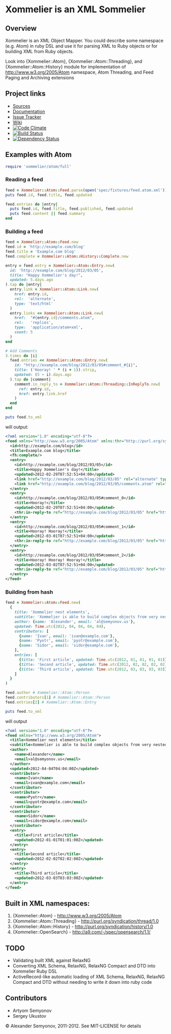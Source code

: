 # Xommelier is an XML Sommelier

## Overview

Xommelier is an XML Object Mapper. You could describe some namespace (e.g. Atom) in ruby DSL and use it for parsing XML to Ruby objects or for building XML from Ruby objects.

Look into {Xommelier::Atom}, {Xommelier::Atom::Threading}, and {Xommelier::Atom::History} module for implementation of http://www.w3.org/2005/Atom namespace, Atom Threading, and Feed Paging and Archiving extensions

## Project links

* [Sources](https://github.com/alsemyonov/xommelier)
* [Documentation](http://rubydoc.info/gems/xommelier)
* [Issue Tracker](https://github.com/alsemyonov/xommelier/issues)
* [Wiki](https://github.com/alsemyonov/xommelier/wiki)
* [![Code Climate](https://codeclimate.com/github/alsemyonov/xommelier.png)](https://codeclimate.com/github/alsemyonov/xommelier)
* [![Build Status](https://travis-ci.org/alsemyonov/xommelier.png?branch=master)](http://travis-ci.org/alsemyonov/xommelier)
* [![Dependency Status](https://gemnasium.com/alsemyonov/xommelier.png)](https://gemnasium.com/alsemyonov/xommelier)

## Examples with Atom

```ruby
require 'xommelier/atom/full'
```

### Reading a feed

```ruby
feed = Xommelier::Atom::Feed.parse(open('spec/fixtures/feed.atom.xml'))
puts feed.id, feed.title, feed.updated

feed.entries do |entry|
  puts feed.id, feed.title, feed.published, feed.updated
  puts feed.content || feed.summary
end
```

### Building a feed

```ruby
feed = Xommelier::Atom::Feed.new
feed.id = 'http://example.com/blog'
feed.title = 'Example.com blog'
feed.complete = Xommelier::Atom::History::Complete.new

entry = feed.entry = Xommelier::Atom::Entry.new(
  id: 'http://example.com/blog/2012/03/05',
  title: "Happy Xommelier's day!",
  updated: 5.days.ago
).tap do |entry|
  entry.link = Xommelier::Atom::Link.new(
    href: entry.id,
    rel:  'alternate',
    type: 'text/html'
  )
  entry.links << Xommelier::Atom::Link.new(
    href:  "#{entry.id}/comments.atom",
    rel:   'replies',
    type:  'application/atom+xml',
    count: 5
  )
end

# Add Comments
3.times do |i|
  feed.entries << Xommelier::Atom::Entry.new(
    id: "http://example.com/blog/2012/03/05#comment_#{i}",
    title: ('Hooray! ' * (i + 1)).strip,
    updated: (5 - i).days.ago
  ).tap do |comment|
    comment.in_reply_to = Xommelier::Atom::Threading::InReplyTo.new(
      ref: entry.id,
      href: entry.link.href
    )
  end
end

puts feed.to_xml
```

will output:

```xml
<?xml version="1.0" encoding="utf-8"?>
<feed xmlns="http://www.w3.org/2005/Atom" xmlns:thr="http://purl.org/syndication/thread/1.0" xmlns:fh="http://purl.org/syndication/history/1.0">
  <id>http://example.com/blog</id>
  <title>Example.com blog</title>
  <fh:complete/>
  <entry>
    <id>http://example.com/blog/2012/03/05</id>
    <title>Happy Xommelier's day!</title>
    <updated>2012-02-29T07:52:51+04:00</updated>
    <link href="http://example.com/blog/2012/03/05" rel="alternate" type="text/html"/>
    <link href="http://example.com/blog/2012/03/05/comments.atom" rel="replies" type="application/atom+xml" thr:count="5"/>
  </entry>
  <entry>
    <id>http://example.com/blog/2012/03/05#comment_0</id>
    <title>Hooray!</title>
    <updated>2012-02-29T07:52:51+04:00</updated>
    <thr:in-reply-to ref="http://example.com/blog/2012/03/05" href="http://example.com/blog/2012/03/05"/>
  </entry>
  <entry>
    <id>http://example.com/blog/2012/03/05#comment_1</id>
    <title>Hooray! Hooray!</title>
    <updated>2012-03-01T07:52:51+04:00</updated>
    <thr:in-reply-to ref="http://example.com/blog/2012/03/05" href="http://example.com/blog/2012/03/05"/>
  </entry>
  <entry>
    <id>http://example.com/blog/2012/03/05#comment_2</id>
    <title>Hooray! Hooray! Hooray!</title>
    <updated>2012-03-02T07:52:51+04:00</updated>
    <thr:in-reply-to ref="http://example.com/blog/2012/03/05" href="http://example.com/blog/2012/03/05"/>
  </entry>
</feed>
```

### Building from hash

```ruby
feed = Xommelier::Atom::Feed.new(
  {
    title: 'Xommelier nest elements',
    subtitle: 'Xommelier is able to build complex objects from very nested hash',
    author: {name: 'Alexander', email: 'al@semyonov.us'},
    updated: Time.utc(2012, 04, 04, 04, 04),
    contributors: [
      {name: 'Ivan', email: 'ivan@example.com'},
      {name: 'Pyotr', email: 'pyotr@example.com'},
      {name: 'Sidor', email: 'sidor@example.com'},
    ],
    entries: [
      {title: 'First article', updated: Time.utc(2012, 01, 01, 01, 01)},
      {title: 'Second article', updated: Time.utc(2012, 02, 02, 02, 02)},
      {title: 'Third article', updated: Time.utc(2012, 03, 03, 03, 03)},
    ]
  }
)

feed.author # Xommelier::Atom::Person
feed.contributors[1] # Xommelier::Atom::Person
feed.entries[2] # Xommelier::Atom::Entry

puts feed.to_xml
```

will output

```xml
<?xml version="1.0" encoding="utf-8"?>
<feed xmlns="http://www.w3.org/2005/Atom">
  <title>Xommelier nest elements</title>
  <subtitle>Xommelier is able to build complex objects from very nested hash</subtitle>
  <author>
    <name>Alexander</name>
    <email>al@semyonov.us</email>
  </author>
  <updated>2012-04-04T04:04:00Z</updated>
  <contributor>
    <name>Ivan</name>
    <email>ivan@example.com</email>
  </contributor>
  <contributor>
    <name>Pyotr</name>
    <email>pyotr@example.com</email>
  </contributor>
  <contributor>
    <name>Sidor</name>
    <email>sidor@example.com</email>
  </contributor>
  <entry>
    <title>First article</title>
    <updated>2012-01-01T01:01:00Z</updated>
  </entry>
  <entry>
    <title>Second article</title>
    <updated>2012-02-02T02:02:00Z</updated>
  </entry>
  <entry>
    <title>Third article</title>
    <updated>2012-03-03T03:03:00Z</updated>
  </entry>
</feed>
```

## Built in XML namespaces:

1. {Xommelier::Atom} - http://www.w3.org/2005/Atom
2. {Xommelier::Atom::Threading} - http://purl.org/syndication/thread/1.0
3. {Xommelier::Atom::History} - http://purl.org/syndication/history/1.0
4. {Xommelier::OpenSearch} - http://a9.com/-/spec/opensearch/1.1/

## TODO

* Validating built XML against RelaxNG
* Converting XML Schema, RelaxNG, RelaxNG Compact and DTD into Xommelier Ruby DSL
* ActiveRecord-like automatic loading of XML Schema, RelaxNG, RelaxNG Compact and DTD without needing to write it down into ruby code

## Contributors

* Artyom Semyonov
* Sergey Ukustov

© Alexander Semyonov, 2011-2012. See MIT-LICENSE for details
